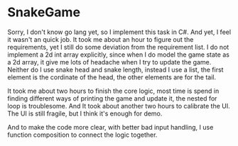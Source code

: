 # SnakeGame

Sorry, I don't know go lang yet, so I implement this task in C#. And yet, I feel it wasn't an quick job. It took me about an hour to figure out the requirements, yet I still do some
deviation from the requirement list. I do not implement a 2d int array explicitly, since when I do model the game state as a 2d array, it give me lots of headache when I try to update
the game. Neither do I use snake head and snake length, instead I use a list, the first element is the cordinate of the head, the other elements are for the tail.

It took me about two hours to finish the core logic, most time is spend in finding different ways of printing the game and update it, the nested for loop is troublesome. And It took 
about another two hours to calibrate the UI. The UI is still fragile, but I think it's enough for demo.

And to make the code more clear, with better bad input handling, I use function composition to connect the logic together.
